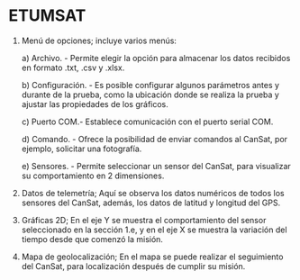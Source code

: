 # ETUMSAT
1.	Menú de opciones; incluye varios menús:

    a)	Archivo. - Permite elegir la opción para almacenar los datos recibidos en formato .txt, .csv y .xlsx.
  
    b)	Configuración. - Es posible configurar algunos parámetros antes y durante de la prueba, como la ubicación donde se realiza la prueba y ajustar las propiedades de los gráficos.
  
    c)	Puerto COM.- Establece comunicación con el puerto serial COM.
  
    d)	Comando. - Ofrece la posibilidad de enviar comandos al CanSat, por ejemplo, solicitar una fotografía.
  
    e)	Sensores. - Permite seleccionar un sensor del CanSat, para visualizar su comportamiento en 2 dimensiones.
  
2.	Datos de telemetría; Aquí se observa los datos numéricos de todos los sensores del CanSat, además, los datos de latitud y longitud del GPS.
3.	Gráficas 2D; En el eje Y se muestra el comportamiento del sensor seleccionado en la sección 1.e, y en el eje X se muestra la variación del tiempo desde que comenzó la misión.
4.	Mapa de geolocalización; En el mapa se puede realizar el seguimiento del CanSat, para localización después de cumplir su misión.
